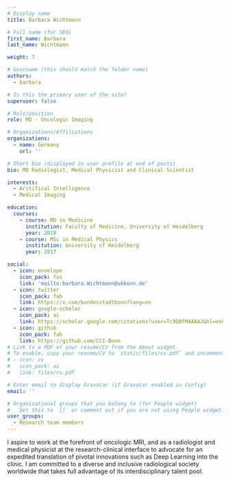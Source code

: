 ```yaml
---
# Display name
title: Barbara Wichtmann

# Full name (for SEO)
first_name: Barbara
last_name: Wichtmann

weight: 7

# Username (this should match the folder name)
authors:
  - barbara

# Is this the primary user of the site?
superuser: false

# Role/position
role: MD - Oncologic Imaging

# Organizations/Affiliations
organizations:
  - name: Germany
    url: ''

# Short bio (displayed in user profile at end of posts)
bio: MD Radiologist, Medical Physicist and Clinical Scientist

interests:
  - Aritifical Intelligence
  - Medical Imaging

education:
  courses:
    - course: MD in Medicine
      institution: Faculty of Medicine, University of Heidelberg
      year: 2018
    - course: MSc in Medical Physics
      institution: University of Heidelberg
      year: 2017

social:
  - icon: envelope
    icon_pack: fas
    link: 'mailto:barbara.Wichtmann@ukbonn.de'
  - icon: twitter
    icon_pack: fab
    link: https://x.com/bundesstadtbonn?lang=en
  - icon: google-scholar
    icon_pack: ai
    link: https://scholar.google.com/citations?user=Tc9Q8fMAAAAJ&hl=en&oi=ao
  - icon: github
    icon_pack: fab
    link: https://github.com/CCI-Bonn
# Link to a PDF of your resume/CV from the About widget.
# To enable, copy your resume/CV to `static/files/cv.pdf` and uncomment the lines below.
# - icon: cv
#   icon_pack: ai
#   link: files/cv.pdf

# Enter email to display Gravatar (if Gravatar enabled in Config)
email: ''

# Organizational groups that you belong to (for People widget)
#   Set this to `[]` or comment out if you are not using People widget.
user_groups:
  - Research team members
---
```


I aspire to work at the forefront of oncologic MRI, and as a radiologist and medical physicist at the research-clinical interface to advocate for an expedited translation of pivotal innovations such as Deep Learning into the clinic. I am committed to a diverse and inclusive radiological society worldwide that takes full advantage of its interdisciplinary talent pool.
